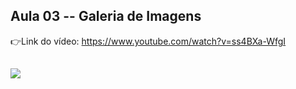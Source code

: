 ## Aula 03 -- Galeria de Imagens

👉Link do vídeo: https://www.youtube.com/watch?v=ss4BXa-WfgI
##

<img src="https://media.giphy.com/media/M7XWYFvV2DiKEeYZAx/giphy.gif" />
